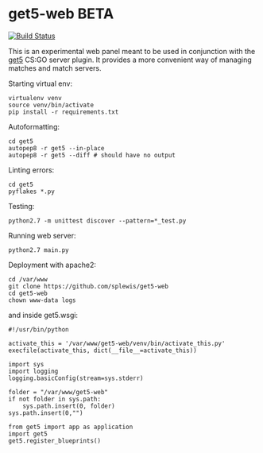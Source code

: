 get5-web BETA
===========================

[![Build Status](https://travis-ci.org/splewis/get5-web.svg?branch=master)](https://travis-ci.org/splewis/get5-web)

This is an experimental web panel meant to be used in conjunction with the [get5](https://github.com/splewis/get5) CS:GO server plugin. It provides a more convenient way of managing matches and match servers.


Starting virtual env:
```
virtualenv venv
source venv/bin/activate
pip install -r requirements.txt
```

Autoformatting:
```
cd get5
autopep8 -r get5 --in-place
autopep8 -r get5 --diff # should have no output
```

Linting errors:
```
cd get5
pyflakes *.py
```


Testing:
```
python2.7 -m unittest discover --pattern=*_test.py
```

Running web server:
```
python2.7 main.py
```

Deployment with apache2:
```
cd /var/www
git clone https://github.com/splewis/get5-web
cd get5-web
chown www-data logs
```

and inside get5.wsgi:
```
#!/usr/bin/python

activate_this = '/var/www/get5-web/venv/bin/activate_this.py'
execfile(activate_this, dict(__file__=activate_this))

import sys
import logging
logging.basicConfig(stream=sys.stderr)

folder = "/var/www/get5-web"
if not folder in sys.path:
    sys.path.insert(0, folder)
sys.path.insert(0,"")

from get5 import app as application
import get5
get5.register_blueprints()
```
